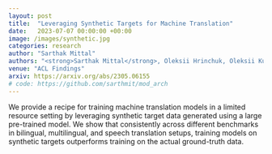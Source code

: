 ```yaml
---
layout: post
title:  "Leveraging Synthetic Targets for Machine Translation"
date:   2023-07-07 00:00:00 +00:00
image: /images/synthetic.jpg
categories: research
author: "Sarthak Mittal"
authors: "<strong>Sarthak Mittal</strong>, Oleksii Hrinchuk, Oleksii Kuchaiev"
venue: "ACL Findings"
arxiv: https://arxiv.org/abs/2305.06155
# code: https://github.com/sarthmit/mod_arch
---
```

We provide a recipe for training machine translation models in a limited resource setting by leveraging synthetic target data generated using a large pre-trained model. We show that consistently across different benchmarks in bilingual, multilingual, and speech translation setups, training models on synthetic targets outperforms training on the actual ground-truth data.